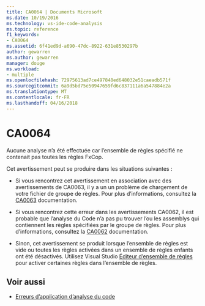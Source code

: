 ```yaml
---
title: CA0064 | Documents Microsoft
ms.date: 10/19/2016
ms.technology: vs-ide-code-analysis
ms.topic: reference
f1_keywords:
- CA0064
ms.assetid: 6f41ed9d-a690-47dc-8922-631e8530297b
author: gewarren
ms.author: gewarren
manager: douge
ms.workload:
- multiple
ms.openlocfilehash: 72975613ad7ce497848ed648032e51caeadb571f
ms.sourcegitcommit: 6a9d5bd75e50947659fd6c837111a6a547884e2a
ms.translationtype: MT
ms.contentlocale: fr-FR
ms.lasthandoff: 04/16/2018
---
```

# <a name="ca0064"></a>CA0064

Aucune analyse n’a été effectuée car l’ensemble de règles spécifié ne contenait pas toutes les règles FxCop.

Cet avertissement peut se produire dans les situations suivantes :

- Si vous rencontrez cet avertissement en association avec des avertissements de CA0063, il y a un un problème de chargement de votre fichier de groupe de règles. Pour plus d’informations, consultez la [CA0063](ca0063.md) documentation.

- Si vous rencontrez cette erreur dans les avertissements CA0062, il est probable que l’analyse du Code n’a pas pu trouver l’ou les assemblys qui contiennent les règles spécifiées par le groupe de règles. Pour plus d’informations, consultez la [CA0062](ca0062.md) documentation.

- Sinon, cet avertissement se produit lorsque l’ensemble de règles est vide ou toutes les règles activées dans un ensemble de règles enfants ont été désactivés. Utilisez Visual Studio [Éditeur d’ensemble de règles](../code-quality/working-in-the-code-analysis-rule-set-editor.md) pour activer certaines règles dans l’ensemble de règles.

## <a name="see-also"></a>Voir aussi

- [Erreurs d’application d’analyse du code](../code-quality/code-analysis-application-errors.md)
